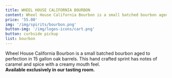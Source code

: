 ```yaml
---
title: WHEEL HOUSE CALIFORNIA BOURBON
content: Wheel House California Bourbon is a small batched bourbon aged to perfection in 15 gallon oak barrels. This hand crafted sprint has notes of caramel and spice with a creamy mouth feel.
price: '55.00'
img: '/img/spirits/bourbon.png'
button-img: '/img/logos-icons/cart.png'
button: curbside pickup
list: bourbon
---
```

 Wheel House California Bourbon is a small batched bourbon aged to perfection in 15 gallon oak barrels. This hand crafted sprint has notes of caramel and spice with a creamy mouth feel. <br> <b>Available exclusively in our tasting room.</b>